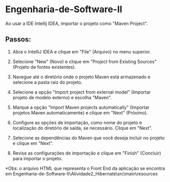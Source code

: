 # Engenharia-de-Software-II

Ao usar a IDE Intellij IDEA, importar o projeto como "Maven Project".

## Passos:

1. Abra o IntelliJ IDEA e clique em "File" (Arquivo) no menu superior.

2. Selecione "New" (Novo) e clique em "Project from Existing Sources" (Projeto de fontes existentes).

3. Navegue até o diretório onde o projeto Maven está armazenado e selecione a pasta raiz do projeto.

4. Selecione a opção "Import project from external model" (Importar projeto de modelo externo) e escolha "Maven".

5. Marque a opção "Import Maven projects automatically" (Importar projetos Maven automaticamente) e clique em "Next" (Próximo).

6. Configure as opções de importação, como nome do projeto e localização do diretório de saída, se necessário. Clique em "Next".

7. Selecione as dependências do Maven que você deseja incluir no projeto e clique em "Next".

8. Revise as configurações de importação e clique em "Finish" (Concluir) para importar o projeto.

*Obs: o arquivo HTML que representa o Front End da aplicação se encontra em Engenharia-de-Software-II\Atividade2_Hibernate\src\main\resources
